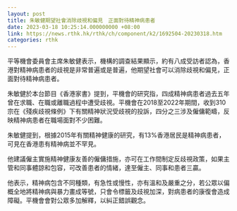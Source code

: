 ```yaml
---
layout: post
title: 朱敏健期望社會消除歧視和偏見　正面對待精神病患者
date: 2023-03-18 10:25:14.000000000 +08:00
link: https://news.rthk.hk/rthk/ch/component/k2/1692504-20230318.htm
categories: rthk
---
```


平等機會委員會主席朱敏健表示，機構的調查結果顯示，約有八成受訪者認為，香港對精神病患者的歧視是非常普遍或是普遍，他期望社會可以消除歧視和偏見，正面對待精神病患者。

朱敏健於本台節目《香港家書》提到，平機會的研究指，四成精神病患者過去五年曾在求職、在職或離職過程中遭受歧視。平機會在2018至2022年期間，收到310宗在《殘疾歧視條例》下有關精神狀況受歧視的投訴，四分之三涉及僱傭範疇，反映精神病患者在職場面對不少困難。

朱敏健提到，根據2015年有關精神健康的研究，有13%香港居民是精神病患者，可見在香港患有精神病並不罕見。 

他建議僱主實施精神健康友善的僱傭措施，亦可在工作間制定反歧視政策，如果主管和同事體諒和包容，可改善患者的情緒，達至僱主、同事和患者三贏。 

他表示，精神病包含不同種類，有急性或慢性，亦有溫和及嚴重之分，若公眾以偏概全地將精神病與暴力畫成等號，只會令標籤及歧視加深，對病患者的康復會造成障礙。平機會會對公眾多加解釋，以糾正錯誤觀念。
